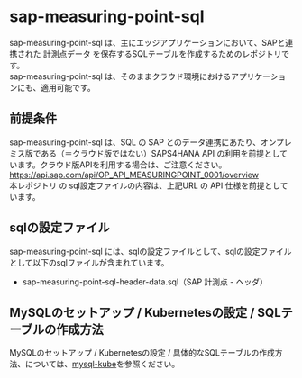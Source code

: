 # sap-measuring-point-sql
sap-measuring-point-sql は、主にエッジアプリケーションにおいて、SAPと連携された 計測点データ を保存するSQLテーブルを作成するためのレポジトリです。  
sap-measuring-point-sql は、そのままクラウド環境におけるアプリケーションにも、適用可能です。  

## 前提条件  
sap-measuring-point-sql は、SQL の SAP とのデータ連携にあたり、オンプレミス版である（＝クラウド版ではない）SAPS4HANA API の利用を前提としています。クラウド版APIを利用する場合は、ご注意ください。  
https://api.sap.com/api/OP_API_MEASURINGPOINT_0001/overview  
本レポジトリ の sql設定ファイルの内容は、上記URL の API 仕様を前提としています。  

## sqlの設定ファイル
sap-measuring-point-sql には、sqlの設定ファイルとして、sqlの設定ファイルとして以下のsqlファイルが含まれています。  

* sap-measuring-point-sql-header-data.sql（SAP 計測点 - ヘッダ）

## MySQLのセットアップ / Kubernetesの設定 / SQLテーブルの作成方法
MySQLのセットアップ / Kubernetesの設定 / 具体的なSQLテーブルの作成方法、については、[mysql-kube](https://github.com/latonaio/mysql-kube)を参照ください。
